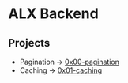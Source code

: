 # ALX Backend
## Projects
* Pagination -> [0x00-pagination](./0x00-pagination)
* Caching -> [0x01-caching](./0x01-caching/)

